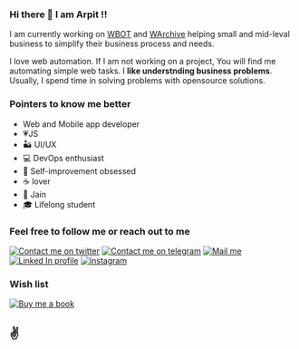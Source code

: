 ### Hi there 👋 I am Arpit !! 

I am currently working on [WBOT](https://github.com/vasani-arpit/WBOT) and [WArchive](https://github.com/vasani-arpit/WArchive) helping small and mid-leval business to simplify their business process and needs. 

I love web automation. If I am not working on a project, You will find me automating simple web tasks. I **like understnding business problems**. Usually, I spend time in solving problems with opensource solutions.



### Pointers to know me better

- Web and Mobile app developer 
- 💗JS
- 🏜 UI/UX 
- 💻 DevOps enthusiast
- 🕺 Self-improvement obsessed
- ☕ lover
- 🙏 Jain
- 🎓 Lifelong student

### Feel free to follow me or reach out to me

[![Contact me on twitter][twitter_logo]][twitter]
  [![Contact me on telegram][telegram_logo]][telegram]
  [![Mail me][gmail_logo]][gmail]
  [![Linked In profile][LinkedIn_logo]][LinkedIn]
  [![instagram][instagram_logo]][instagram]

### Wish list

[![Buy me a book][badge_amazon]][amazon]





<!--
**vasani-arpit/vasani-arpit** is a ✨ _special_ ✨ repository because its `README.md` (this file) appears on your GitHub profile.

Here are some ideas to get you started:

- 🔭 I’m currently working on ...
- 🌱 I’m currently learning ...
- 👯 I’m looking to collaborate on ...
- 🤔 I’m looking for help with ...
- 💬 Ask me about ...
- 📫 How to reach me: ...
- 😄 Pronouns: ...
- ⚡ Fun fact: ...
-->

[badge_amazon]: https://user-images.githubusercontent.com/6497827/53698105-51826b80-3dfe-11e9-9e63-b14ad6ad7c19.png
[amazon]: http://amzn.in/iCUjhKZ

[twitter]: https://twitter.com/ArpitVasani
[telegram]: http://t.me/Arpit_Vasani
[gmail]: mailto:vasani.arpit@gmail.com?subject=Regarding%20your%20github%20profile&body=Hi
[LinkedIn]: https://www.linkedin.com/in/arpit-vasani-32ba7472/
[instagram]: https://www.instagram.com/arpitvasani


[twitter_logo]: https://user-images.githubusercontent.com/6497827/57843958-c30e6b00-77ec-11e9-97bd-dfbc800f96a9.png
[telegram_logo]: https://user-images.githubusercontent.com/6497827/57844175-2ac4b600-77ed-11e9-8488-f2d45efa7497.png
[gmail_logo]: https://user-images.githubusercontent.com/6497827/62424751-c1b85480-b6f0-11e9-97de-096c0a980829.png
[LinkedIn_logo]: https://user-images.githubusercontent.com/6497827/112791908-0dff9780-9080-11eb-8217-62cee99fdce8.png
[instagram_logo]: https://user-images.githubusercontent.com/6497827/112792828-cd088280-9081-11eb-8a9c-1c56feba35b9.png


## ✌
